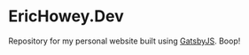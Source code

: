# EricHowey.Dev

Repository for my personal website built using [GatsbyJS](https://www.gatsbyjs.org/).
Boop!
